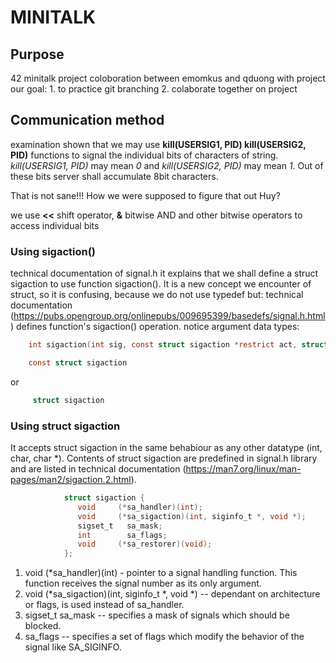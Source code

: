# MINITALK

## Purpose

42 minitalk project coloboration between emomkus and qduong
with project our goal:
	1. to practice git branching
	2. colaborate together on project

## Communication method

examination shown that we may use **kill(USERSIG1, PID) kill(USERSIG2, PID)** functions to signal the individual bits of characters of string. *kill(USERSIG1, PID)* may mean *0* and *kill(USERSIG2, PID)* may mean *1*.
Out of these bits server shall accumulate 8bit characters.

That is not sane!!! How we were supposed to figure that out Huy?

we use **<<** shift operator, **&** bitwise AND and other bitwise operators to access individual bits

### Using sigaction()

technical documentation of signal.h 
it explains that we shall define a    struct sigaction   to use function sigaction(). It is a new concept we encounter of struct, so it is confusing, because we do not use typedef but:
technical documentation (https://pubs.opengroup.org/onlinepubs/009695399/basedefs/signal.h.html) defines function's sigaction() operation. notice argument data types:

```c
	int sigaction(int sig, const struct sigaction *restrict act, struct sigaction *restrict oact);
```
```c
	const struct sigaction
```   
or
```c
     struct sigaction
```
### Using struct sigaction

It accepts struct sigaction in the same behabiour as any other datatype (int, char, char *). Contents of struct sigaction are predefined in signal.h library and are listed in technical documentation (https://man7.org/linux/man-pages/man2/sigaction.2.html).
```c
			struct sigaction {
               void     (*sa_handler)(int);
               void     (*sa_sigaction)(int, siginfo_t *, void *);
               sigset_t   sa_mask;
               int        sa_flags;
               void     (*sa_restorer)(void);
        	};
```
1. void     (*sa_handler)(int) - pointer to a signal handling function. This function receives the signal number as its only argument.
2. void     (*sa_sigaction)(int, siginfo_t *, void *) -- dependant on architecture or flags, is used instead of sa_handler.
3. sigset_t   sa_mask -- specifies a mask of signals which should be blocked.
4. sa_flags -- specifies a set of flags which modify the behavior of the signal like SA_SIGINFO.